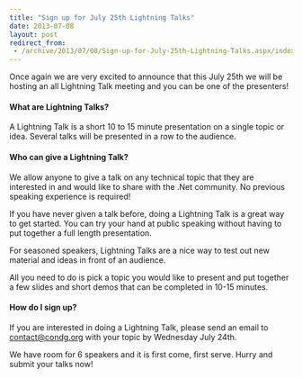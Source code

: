 ```yaml
---
title: "Sign up for July 25th Lightning Talks"
date: 2013-07-08
layout: post
redirect_from:
 - /archive/2013/07/08/Sign-up-for-July-25th-Lightning-Talks.aspx/index.html
---
```


Once again we are very excited to announce that this July 25th we will be hosting an all Lightning Talk meeting and you can be one of the presenters!     
  
#### What are Lightning Talks?
  
A Lightning Talk is a short 10 to 15 minute presentation on a single topic or idea. Several talks will be presented in a row to the audience.

#### Who can give a Lightning Talk?
  
We allow anyone to give a talk on any technical topic that they are interested in and would like to share with the .Net community. No previous speaking experience is required!

If you have never given a talk before, doing a Lightning Talk is a great way to get started. You can try your hand at public speaking without having to put together a full length presentation.

For seasoned speakers, Lightning Talks are a nice way to test out new material and ideas in front of an audience.

All you need to do is pick a topic you would like to present and put together a few slides and short demos that can be completed in 10-15 minutes.

#### How do I sign up?

If you are interested in doing a Lightning Talk, please send an email to [contact@condg.org](mailto:contact@condg.org) with your topic by Wednesday July 24th.

We have room for 6 speakers and it is first come, first serve. Hurry and submit your talks now!